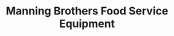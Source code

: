 ---
title: "Manning Brothers Food Service Equipment"
url: /athens/manning-brothers-food-service-equipment/
shop: Allgemein
---